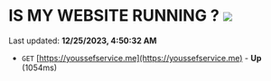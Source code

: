 # IS MY WEBSITE RUNNING ? [![](https://img.shields.io/static/v1?label=Sponsor&message=%E2%9D%A4&logo=GitHub&color=%23fe8e86)](https://github.com/sponsors/<username>)

Last updated: **12/25/2023, 4:50:32 AM**

- `GET` [https://youssefservice.me](https://youssefservice.me) - **Up** (1054ms)
